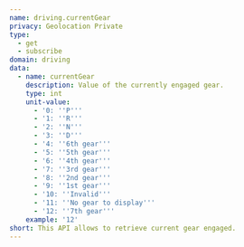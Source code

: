 ```yaml
---
name: driving.currentGear
privacy: Geolocation Private
type:
  - get
  - subscribe
domain: driving
data:
  - name: currentGear
    description: Value of the currently engaged gear.
    type: int
    unit-value:
      - '0: ''P'''
      - '1: ''R'''
      - '2: ''N'''
      - '3: ''D'''
      - '4: ''6th gear'''
      - '5: ''5th gear'''
      - '6: ''4th gear'''
      - '7: ''3rd gear'''
      - '8: ''2nd gear'''
      - '9: ''1st gear'''
      - '10: ''Invalid'''
      - '11: ''No gear to display'''
      - '12: ''7th gear'''
    example: '12'
short: This API allows to retrieve current gear engaged.
---
```


